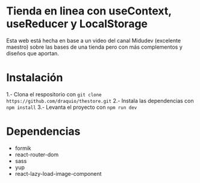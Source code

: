 # Tienda en linea con useContext, useReducer y LocalStorage
Esta web está hecha en base a un video del canal Midudev (excelente maestro) sobre las bases de una tienda pero con más complementos y diseños que aportan.

# Instalación
1.- Clona el respositorio con `git clone https://github.com/draquio/thestore.git`
2.- Instala las dependencias con `npm install`
3.- Levanta el proyecto con `npm run dev`

# Dependencias
- formik
- react-router-dom
- sass
- yup
- react-lazy-load-image-component
